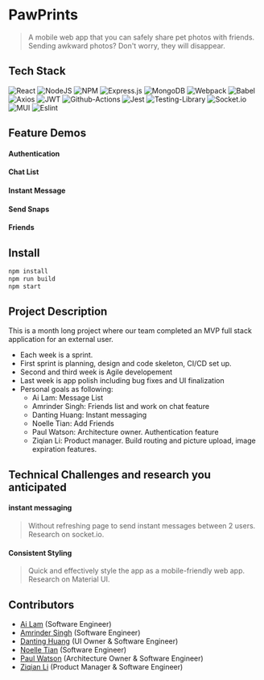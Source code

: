 # PawPrints

> A mobile web app that you can safely share pet photos with friends. Sending awkward photos? Don't worry, they will disappear.

## Tech Stack

![React](https://img.shields.io/badge/react-%2320232a.svg?style=for-the-badge&logo=react&logoColor=%2361DAFB)
![NodeJS](https://img.shields.io/badge/node.js-6DA55F?style=for-the-badge&logo=node.js&logoColor=white)
![NPM](https://img.shields.io/badge/NPM-%23000000.svg?style=for-the-badge&logo=npm&logoColor=white)
![Express.js](https://img.shields.io/badge/express.js-%23404d59.svg?style=for-the-badge&logo=express&logoColor=%2361DAFB)
![MongoDB](https://img.shields.io/badge/MongoDB-%234ea94b.svg?style=for-the-badge&logo=mongodb&logoColor=white)
![Webpack](https://img.shields.io/badge/webpack-%238DD6F9.svg?style=for-the-badge&logo=webpack&logoColor=black)
![Babel](https://img.shields.io/badge/Babel-F9DC3e?style=for-the-badge&logo=babel&logoColor=black)
![Axios](https://img.shields.io/badge/Axios-5A29E4?style=for-the-badge&logo=axios&logoColor=white)
![JWT](https://img.shields.io/badge/JSON%20Web%20Tokens-000000?style=for-the-badge&logo=JSON-Web-Tokens&logoColor=white)
![Github-Actions](https://img.shields.io/badge/Github%20Actions-000000?style=for-the-badge&logo=Github-Actions&logoColor=2088FF)
![Jest](https://img.shields.io/badge/-jest-%23C21325?style=for-the-badge&logo=jest&logoColor=white)
![Testing-Library](https://img.shields.io/badge/-Testing%20Library-%23E33332?style=for-the-badge&logo=testing-library&logoColor=white)
![Socket.io](https://img.shields.io/badge/Socket.io-fff.svg?style=for-the-badge&logo=Socket.io&logoColor=black)
![MUI](https://img.shields.io/badge/MUI-007FFF.svg?style=for-the-badge&logo=MUI&logoColor=white)
![Eslint](https://img.shields.io/badge/Eslint-E6E6FA?style=for-the-badge&logo=eslint&logoColor=4B32C3)

## Feature Demos

#### Authentication

#### Chat List

#### Instant Message

#### Send Snaps

#### Friends

## Install

```sh
npm install
npm run build
npm start
```

## Project Description

This is a month long project where our team completed an MVP full stack application for an external user.

- Each week is a sprint.
- First sprint is planning, design and code skeleton, CI/CD set up.
- Second and third week is Agile developement
- Last week is app polish including bug fixes and UI finalization
- Personal goals as following:
  - Ai Lam: Message List
  - Amrinder Singh: Friends list and work on chat feature
  - Danting Huang: Instant messaging
  - Noelle Tian: Add Friends
  - Paul Watson: Architecture owner. Authentication feature
  - Ziqian Li: Product manager. Build routing and picture upload, image expiration features.

## Technical Challenges and research you anticipated

#### instant messaging

> Without refreshing page to send instant messages between 2 users. Research on socket.io.

#### Consistent Styling

> Quick and effectively style the app as a mobile-friendly web app. Research on Material UI.

## Contributors

- [Ai Lam](https://github.com/ai-lam) (Software Engineer)
- [Amrinder Singh](https://github.com/amrinder1650) (Software Engineer)
- [Danting Huang](https://github.com/sdhlyhb) (UI Owner & Software Engineer)
- [Noelle Tian](https://github.com/nuot) (Software Engineer)
- [Paul Watson](https://github.com/pewiii) (Architecture Owner & Software Engineer)
- [Ziqian Li](https://github.com/zxl3269117) (Product Manager & Software Engineer)
